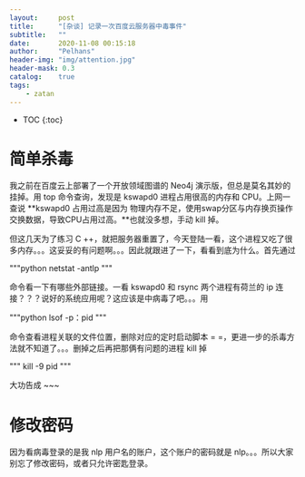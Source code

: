 ```yaml
---
layout:     post
title:      "[杂谈] 记录一次百度云服务器中毒事件"
subtitle:   ""
date:       2020-11-08 00:15:18
author:     "Pelhans"
header-img: "img/attention.jpg"
header-mask: 0.3 
catalog:    true
tags:
    - zatan
---
```



* TOC
{:toc}

# 简单杀毒

我之前在百度云上部署了一个开放领域图谱的 Neo4j 演示版，但总是莫名其妙的挂掉。用 top 命令查询，发现是 kswapd0 进程占用很高的内存和 CPU。上网一查说 **kswapd0 占用过高是因为 物理内存不足，使用swap分区与内存换页操作交换数据，导致CPU占用过高。**也就没多想，手动 kill 掉。

但这几天为了练习 C ++，就把服务器重置了，今天登陆一看，这个进程又吃了很多内存。。。这妥妥的有问题啊。。。因此就跟进了一下，看看到底为什么。首先通过

"""python
netstat -antlp
"""

命令看一下有哪些外部链接。一看 kswapd0 和 rsync 两个进程有荷兰的 ip 连接？？？说好的系统应用呢？这应该是中病毒了吧。。。用

"""python
lsof -p：pid
"""

命令查看进程关联的文件位置，删除对应的定时启动脚本 = =，更进一步的杀毒方法就不知道了。。。删掉之后再把那俩有问题的进程 kill 掉

"""
kill -9 pid
"""

大功告成 ~~~

# 修改密码

因为看病毒登录的是我 nlp 用户名的账户，这个账户的密码就是 nlp。。。所以大家别忘了修改密码，或者只允许密匙登录。
